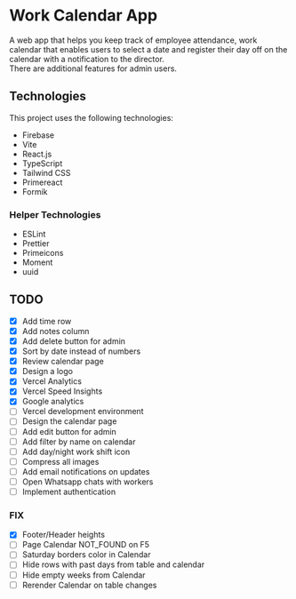 # Work Calendar App

A web app that helps you keep track of employee attendance, work calendar that enables users to select a date and register their day off on the calendar with a notification to the director. \
There are additional features for admin users.

## Technologies

This project uses the following technologies:

- Firebase
- Vite
- React.js
- TypeScript
- Tailwind CSS
- Primereact
- Formik

### Helper Technologies

- ESLint
- Prettier
- Primeicons
- Moment
- uuid

## TODO

- [x] Add time row
- [x] Add notes column
- [x] Add delete button for admin
- [x] Sort by date instead of numbers
- [x] Review calendar page
- [x] Design a logo
- [x] Vercel Analytics
- [x] Vercel Speed Insights
- [x] Google analytics
- [ ] Vercel development environment
- [ ] Design the calendar page
- [ ] Add edit button for admin
- [ ] Add filter by name on calendar
- [ ] Add day/night work shift icon
- [ ] Compress all images
- [ ] Add email notifications on updates
- [ ] Open Whatsapp chats with workers
- [ ] Implement authentication

### FIX

- [x] Footer/Header heights
- [ ] Page Calendar NOT_FOUND on F5
- [ ] Saturday borders color in Calendar
- [ ] Hide rows with past days from table and calendar
- [ ] Hide empty weeks from Calendar
- [ ] Rerender Calendar on table changes
